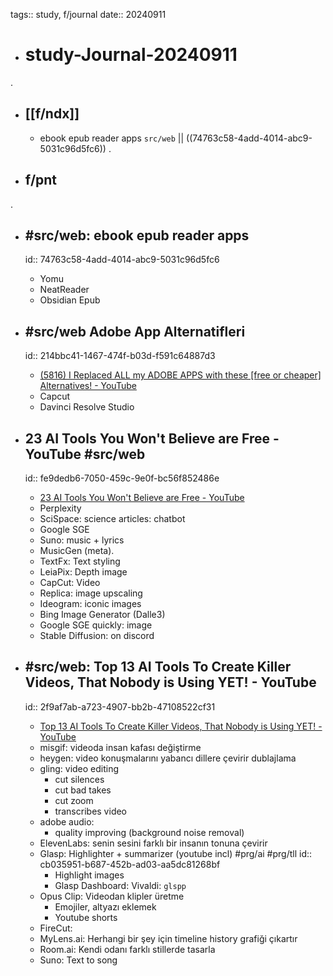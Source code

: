 tags:: study, f/journal
date:: 20240911

- # study-Journal-20240911
.
- ## [[f/ndx]]
  - ebook epub reader apps `src/web` || ((74763c58-4add-4014-abc9-5031c96d5fc6))
.
- ## f/pnt
.
- ## #src/web: ebook epub reader apps
  id:: 74763c58-4add-4014-abc9-5031c96d5fc6
	- Yomu
	- NeatReader
	- Obsidian Epub

- ## #src/web Adobe App Alternatifleri
  id:: 214bbc41-1467-474f-b03d-f591c64887d3
	- [(5816) I Replaced ALL my ADOBE APPS with these [free or cheaper] Alternatives! - YouTube](https://www.youtube.com/watch?v=5EfqHg49kMk)
	- Capcut
	- Davinci Resolve Studio

- ## 23 AI Tools You Won't Believe are Free - YouTube #src/web
  id:: fe9dedb6-7050-459c-9e0f-bc56f852486e
	- [23 AI Tools You Won't Believe are Free - YouTube](https://www.youtube.com/watch?v=ZYUt4WE4Mrw)
	- Perplexity
	- SciSpace: science articles: chatbot
	- Google SGE
	- Suno: music + lyrics
	- MusicGen (meta). 
	- TextFx: Text styling
	- LeiaPix: Depth image
	- CapCut: Video
	- Replica: image upscaling
	- Ideogram: iconic images
	- Bing Image Generator (Dalle3)
	- Google SGE quickly: image
	- Stable Diffusion: on discord
- ## #src/web: Top 13 AI Tools To Create Killer Videos, That Nobody is Using YET! - YouTube
  id:: 2f9af7ab-a723-4907-bb2b-47108522cf31
	- [Top 13 AI Tools To Create Killer Videos, That Nobody is Using YET! - YouTube](https://www.youtube.com/watch?v=1K7ieQPUfzE)
	- misgif: videoda insan kafası değiştirme
	- heygen: video konuşmalarını yabancı dillere çevirir dublajlama
	- gling: video editing
		- cut silences
		- cut bad takes
		- cut zoom
		- transcribes video
	- adobe audio: 
		- quality improving (background noise removal)
	- ElevenLabs: senin sesini farklı bir insanın tonuna çevirir
	- Glasp: Highlighter + summarizer (youtube incl) #prg/ai #prg/tll
	  id:: cb035951-b687-452b-ad03-aa5dc81268bf
		- Highlight images
		- Glasp Dashboard: Vivaldi: `glspp`
	- Opus Clip: Videodan klipler üretme
		- Emojiler, altyazı eklemek
		- Youtube shorts
	- FireCut: 
	- MyLens.ai: Herhangi bir şey için timeline history grafiği çıkartır
	- Room.ai: Kendi odanı farklı stillerde tasarla
	- Suno: Text to song







